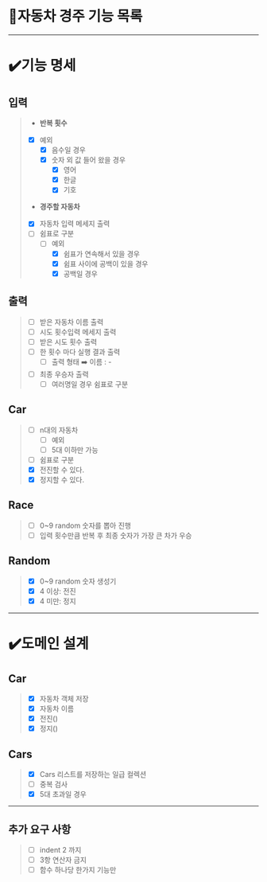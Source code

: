 # 🚀자동차 경주 기능 목록
- - -
# ✔️기능 명세
## 입력
> - **반복 횟수**
>  - [x] 예외
>    - [x] 음수일 경우
>    - [x] 숫자 외 값 들어 왔을 경우
>      - [x] 영어
>      - [x] 한글
>      - [x] 기호
> - **경주할 자동차**
> - [x] 자동차 입력 메세지 출력
>  - [ ] 쉼표로 구분
>    - [ ] 예외 
>      - [x] 쉼표가 연속해서 있을 경우
>      - [x] 쉼표 사이에 공백이 있을 경우
>      - [x] 공백일 경우
 
## 출력
> - [ ] 받은 자동차 이름 출력
> - [ ] 시도 횟수입력 메세지 출력
> - [ ] 받은 시도 횟수 출력
> - [ ] 한 횟수 마다 실행 결과 출력
>   - [ ] 출력 형태 ➡️ 이름 : -  
> - [ ] 최종 우승자 출력
>   -[ ] 여러명일 경우 쉼표로 구분 
## Car
> - [ ] n대의 자동차
>   - [ ] 예외
>    - [ ] 5대 이하만 가능 
> - [ ] 쉼표로 구분
> - [x] 전진할 수 있다.
> - [x] 정지할 수 있다.
## Race
> - [ ] 0~9 random 숫자를 뽑아 진행
> - [ ] 입력 횟수만큼 반복 후 최종 숫자가 가장 큰 차가 우승
## Random
> - [x] 0~9 random 숫자 생성기
> - [x] 4 이상: 전진
> - [x] 4 미만: 정지
- - - 
# ✔️도메인 설계
## Car
> - [x] 자동차 객체 저장
> - [x] 자동차 이름
> - [x] 전진()
> - [x] 정지()
## Cars
> - [x] Cars 리스트를 저장하는 일급 컬렉션
> - [ ] 중복 검사
> - [x] 5대 초과일 경우
- - - 
## 추가 요구 사항
> - [ ] indent 2 까지
> - [ ] 3항 연산자 금지
> - [ ] 함수 하나당 한가지 기능만
